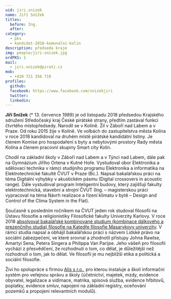 ```yaml
---
uid: jiri.snizek
name: Jiří Snížek
titles:
  before: Ing. 
  after:
category:
  - pks
  - kandidat-2018-komunalni-kolin
description: předseda kraje
img: people/jiri-snizek.jpg
ordPKS: 1
mail:
  - jiri.snizek@pirati.cz
mob:
  - +420 721 356 719
profiles:
  github:
  facebook: https://www.facebook.com/snizekjiri
  twitter:
  linkedin:
---
```


**Jiří Snížek** (* 13. července 1989) je od listopadu 2018 předsedou Krajského sdružení Středočeský kraj České pirátské strany, předtím zastával funkci čtvrtého místopředsedy. Narodil se v Kolíně. Žil v Záboří nad Labem a v Praze. Od roku 2015 žije v Kolíně. Ve volbách do zastupitelstva města Kolína v roce 2018 kandidoval na druhém místě pirátské kandidátní listiny. Je členem Komise pro hospodaření s byty a nebytovými prostory Rady města Kolína a členem pracovní skupiny Smart city Kolín.

Chodil na základní školy v Záboří nad Labem a v Týnci nad Labem, dále pak na Gymnázium Jiřího Ortena v Kutné Hoře. Vystudoval obor Elektronika a sdělovací technika v rámci studijního programu Elektronika a informatika na Elektrotechnické fakultě ČVUT v Praze (Bc.). Napsal bakalářskou práci na téma Digitální výhybky v akustickém pásmu (Digital crossovers in acoustic range). Dále vystudoval program Inteligentní budovy, který zajišťují fakulty elektrotechnická, stavební a strojní ČVUT (Ing. – magisterskou práci vypracoval na téma Návrh realizace a řízení klimatu v bytě – Design and Control of the Clima System in the Flat).

Současně s posledním ročníkem na ČVUT jeden rok studoval filosofii na Ústavu filosofie a religionistiky Filosofické fakulty Univerzity Karlovy. V roce 2018 [absolvoval bakalářské kombinované studium (kombinace dálkového a prezenčního studia) filosofie na Katedře filosofie Masarykovy univerzity](https://is.muni.cz/osoba/450034). V rámci studia napsal a obhájil bakalářskou práci s názvem Lidské právo na sociální zabezpečení, ve které srovnal a zhodnotil přístupy Johna Rawlse, Amartyi Sena, Petera Singera a Philippa Van Parijse. Jeho vášeň pro filosofii vychází z přesvědčení, že rozhodnutí o tom, co dělat, je důležitější než rozhodnutí o tom, jak to dělat. Ve filosofii je mu nejbližší etika a politická a sociální filosofie.

Živí ho spolupráce s firmou [Alis s r.o.](http://www.alis.cz), pro kterou instaluje a školí informační systém pro veřejnou správu a školy (účetnictví, majetek, mzdy, evidence obyvatel, legalizace a vidimace, matrika, spisová služba, evidence hřbitovů, poplatky, evidence smluv, napojení na základní registry, oceňování pozemků a propojení relevantních modulů).

